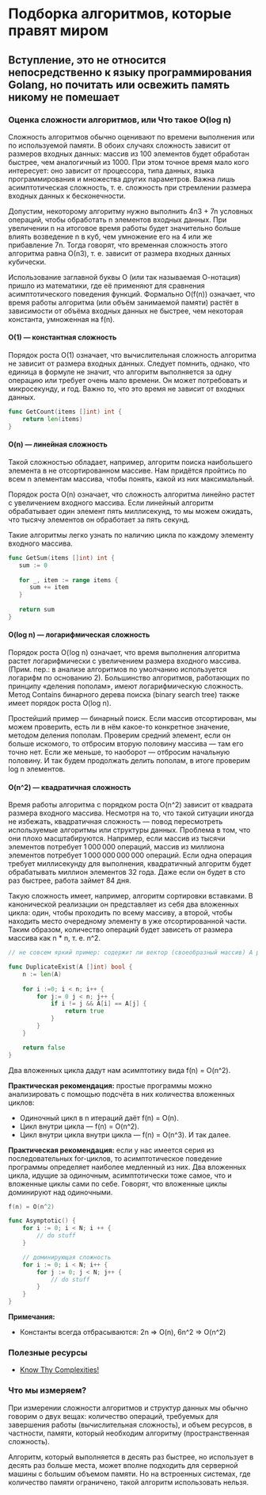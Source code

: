 # Подборка алгоритмов, которые правят миром

## Вступление, это не относится непосредственно к языку программирования Golang, но почитать или освежить память никому не помешает

### Оценка сложности алгоритмов, или Что такое О(log n)

Сложность алгоритмов обычно оценивают по времени выполнения или по используемой памяти. В обоих случаях сложность зависит от размеров входных данных: массив из 100 элементов будет обработан быстрее, чем аналогичный из 1000. При этом точное время мало кого интересует: оно зависит от процессора, типа данных, языка программирования и множества других параметров. Важна лишь асимптотическая сложность, т. е. сложность при стремлении размера входных данных к бесконечности.

Допустим, некоторому алгоритму нужно выполнить 4n3 + 7n условных операций, чтобы обработать n элементов входных данных. При увеличении n на итоговое время работы будет значительно больше влиять возведение n в куб, чем умножение его на 4 или же прибавление 7n. Тогда говорят, что временная сложность этого алгоритма равна О(n3), т. е. зависит от размера входных данных кубически.

Использование заглавной буквы О (или так называемая О-нотация) пришло из математики, где её применяют для сравнения асимптотического поведения функций. Формально O(f(n)) означает, что время работы алгоритма (или объём занимаемой памяти) растёт в зависимости от объёма входных данных не быстрее, чем некоторая константа, умноженная на f(n).

#### O(1) — константная сложность

Порядок роста O(1) означает, что вычислительная сложность алгоритма не зависит от размера входных данных. Следует помнить, однако, что единица в формуле не значит, что алгоритм выполняется за одну операцию или требует очень мало времени. Он может потребовать и микросекунду, и год. Важно то, что это время не зависит от входных данных.

```go
func GetCount(items []int) int {
    return len(items)
}
```

#### O(n) — линейная сложность

Такой сложностью обладает, например, алгоритм поиска наибольшего элемента в не отсортированном массиве. Нам придётся пройтись по всем n элементам массива, чтобы понять, какой из них максимальный.

Порядок роста O(n) означает, что сложность алгоритма линейно растет с увеличением входного массива. Если линейный алгоритм обрабатывает один элемент пять миллисекунд, то мы можем ожидать, что тысячу элементов он обработает за пять секунд.

Такие алгоритмы легко узнать по наличию цикла по каждому элементу входного массива.

```go
func GetSum(items []int) int {
   sum := 0
   
   for _, item := range items {
      sum += item
   }
   
   return sum
}
```

#### O(log n) — логарифмическая сложность

Порядок роста O( log n) означает, что время выполнения алгоритма растет логарифмически с увеличением размера входного массива. (Прим. пер.: в анализе алгоритмов по умолчанию используется логарифм по основанию 2). Большинство алгоритмов, работающих по принципу «деления пополам», имеют логарифмическую сложность. Метод Contains бинарного дерева поиска (binary search tree) также имеет порядок роста O(log n).

Простейший пример — бинарный поиск. Если массив отсортирован, мы можем проверить, есть ли в нём какое-то конкретное значение, методом деления пополам. Проверим средний элемент, если он больше искомого, то отбросим вторую половину массива — там его точно нет. Если же меньше, то наоборот — отбросим начальную половину. И так будем продолжать делить пополам, в итоге проверим log n элементов.
 
#### O(n^2) — квадратичная сложность

Время работы алгоритма с порядком роста O(n^2) зависит от квадрата размера входного массива. Несмотря на то, что такой ситуации иногда не избежать, квадратичная сложность — повод пересмотреть используемые алгоритмы или структуры данных. Проблема в том, что они плохо масштабируются. Например, если массив из тысячи элементов потребует
1 000 000 операций, массив из миллиона элементов потребует 1 000 000 000 000 операций. Если одна операция требует миллисекунду для выполнения, квадратичный алгоритм будет обрабатывать миллион элементов 32 года. Даже если он будет в сто раз быстрее, работа займет 84 дня.

Такую сложность имеет, например, алгоритм сортировки вставками. В канонической реализации он представляет из себя два вложенных цикла: один, чтобы проходить по всему массиву, а второй, чтобы находить место очередному элементу в уже отсортированной части. Таким образом, количество операций будет зависеть от размера массива как n * n, т. е. n^2.

```go
// не совсем яркий пример: содержит ли вектор (своеобразный массив) A размера n два одинаковых значения

func DuplicateExist(A []int) bool {
    n := len(A)
    
    for i :=0; i < n; i++ {
        for j:= 0 j < n; j++ {
            if i != j && A[i] == A[j] {
                return true
            }
        }
    }

    return false
}

```

Два вложенных цикла дадут нам асимптотику вида f(n) = O(n^2).

__Практическая рекомендация:__ простые программы можно анализировать с помощью подсчёта в них количества вложенных циклов:

- Одиночный цикл в n итераций даёт f(n) = O(n). 
- Цикл внутри цикла — f(n) = O(n^2). 
- Цикл внутри цикла внутри цикла — f(n) = O(n^3). И так далее.

__Практическая рекомендация:__ если у нас имеется серия из последовательных for-циклов, то асимптотическое поведение программы определяет наиболее медленный из них. Два вложенных цикла, идущие за одиночным, асимптотически тоже самое, что и вложенные циклы сами по себе. Говорят, что вложенные циклы доминируют над одиночными.

```go
f(n) = O(n^2)

func Asymptotic() {
    for i := 0; i < N; i ++ {
        // do stuff
    }

    // доминирующая сложность
    for i := 0; i < N; i++ {
        for j := 0; j < N; j++ {
            // do stuff
        } 
    }
}
```

__Примечания:__

- Константы всегда отбрасываются: 2n => O(n), 6n^2 => O(n^2)

### Полезные ресурсы

- [Know Thy Complexities!](https://www.bigocheatsheet.com/)

### Что мы измеряем?

При измерении сложности алгоритмов и структур данных мы обычно говорим о двух вещах: количество операций, требуемых для завершения работы (вычислительная сложность), и объем ресурсов, в частности, памяти, который необходим алгоритму (пространственная сложность).

Алгоритм, который выполняется в десять раз быстрее, но использует в десять раз больше места, может вполне подходить для серверной машины с большим объемом памяти. Но на встроенных системах, где количество памяти ограничено, такой алгоритм использовать нельзя.
